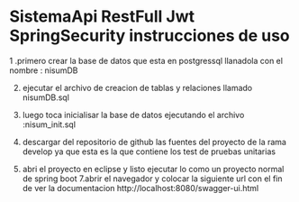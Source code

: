 # SistemaApi RestFull Jwt SpringSecurity instrucciones de uso

1 .primero crear la base de datos que esta en postgressql llanadola con el nombre : nisumDB


2. ejecutar el archivo de creacion de tablas y relaciones  llamado nisumDB.sql

3. luego toca inicialisar la base de datos ejecutando el archivo :nisum_init.sql
4. descargar del repositorio de github las fuentes del proyecto de la rama develop ya que esta es la que contiene los test de pruebas unitarias 
6. abri el proyecto  en eclipse y listo ejecutar lo como un proyecto normal de spring boot 
   7.abrir el navegador y colocar la siguiente url con el fin de ver la documentacion
   http://localhost:8080/swagger-ui.html
